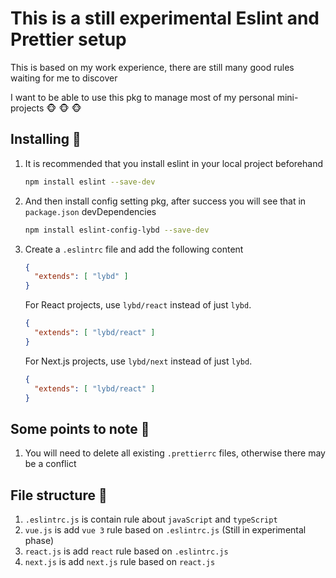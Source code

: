 # This is a still experimental Eslint and Prettier setup
This is based on my work experience, there are still many good rules waiting for me to discover

I want to be able to use this pkg to manage most of my personal mini-projects 🐵 🐵 🐵

## Installing 🚀
1. It is recommended that you install eslint in your local project beforehand

    ```bash
    npm install eslint --save-dev
    ```

2. And then install config setting pkg, after success you will see that in ```package.json``` devDependencies

    ```bash
    npm install eslint-config-lybd --save-dev
    ```

3. Create a ```.eslintrc``` file and add the following content

    ```json
    {
      "extends": [ "lybd" ]
    }
    ```

    For React projects, use ```lybd/react``` instead of just ```lybd```.

    ```json
    {
      "extends": [ "lybd/react" ]
    }
    ```

    For Next.js projects, use ```lybd/next``` instead of just ```lybd```.

    ```json
    {
      "extends": [ "lybd/react" ]
    }
    ```

## Some points to note 🌛
1. You will need to delete all existing ```.prettierrc``` files, otherwise there may be a conflict

## File structure 🌝
1. ```.eslintrc.js``` is contain rule about ```javaScript``` and ```typeScript```
2. ```vue.js``` is add ```vue 3``` rule based on ```.eslintrc.js``` (Still in experimental phase)
3. ```react.js``` is add ```react``` rule based on ```.eslintrc.js```
4. ```next.js``` is add ```next.js``` rule based on ```react.js```
